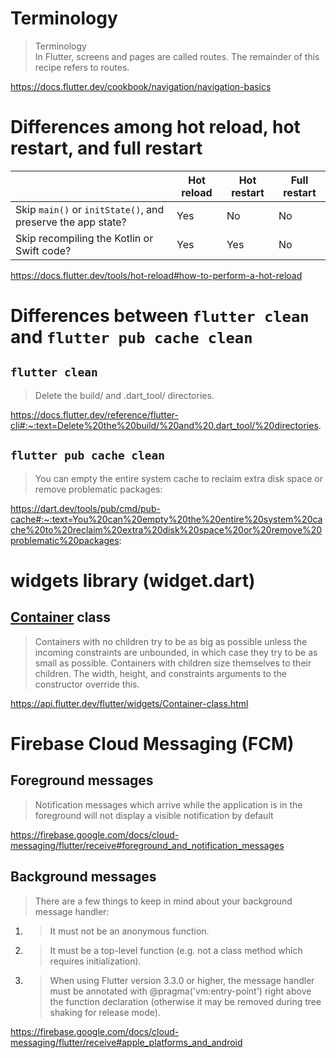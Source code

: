 # Terminology
> Terminology<br>
> In Flutter, screens and pages are called routes. The remainder of this recipe refers to routes.

https://docs.flutter.dev/cookbook/navigation/navigation-basics

# Differences among hot reload, hot restart, and full restart
&nbsp;|Hot reload|Hot restart|Full restart
--|--|--|--
Skip `main()` or `initState()`, and preserve the app state?|Yes|No|No
Skip recompiling the Kotlin or Swift code?|Yes|Yes|No

https://docs.flutter.dev/tools/hot-reload#how-to-perform-a-hot-reload

# Differences between `flutter clean` and `flutter pub cache clean`
## `flutter clean`
> Delete the build/ and .dart_tool/ directories.

https://docs.flutter.dev/reference/flutter-cli#:~:text=Delete%20the%20build/%20and%20.dart_tool/%20directories.

## `flutter pub cache clean`
> You can empty the entire system cache to reclaim extra disk space or remove problematic packages:

https://dart.dev/tools/pub/cmd/pub-cache#:~:text=You%20can%20empty%20the%20entire%20system%20cache%20to%20reclaim%20extra%20disk%20space%20or%20remove%20problematic%20packages:

# widgets library (widget.dart)
## [Container](https://api.flutter.dev/flutter/widgets/Container-class.html) class
> Containers with no children try to be as big as possible unless the incoming constraints are unbounded, in which case they try to be as small as possible. Containers with children size themselves to their children. The width, height, and constraints arguments to the constructor override this.

https://api.flutter.dev/flutter/widgets/Container-class.html

# Firebase Cloud Messaging (FCM)
## Foreground messages
> Notification messages which arrive while the application is in the foreground will not display a visible notification by default

https://firebase.google.com/docs/cloud-messaging/flutter/receive#foreground_and_notification_messages

## Background messages
> There are a few things to keep in mind about your background message handler:

1. > It must not be an anonymous function.
2. > It must be a top-level function (e.g. not a class method which requires initialization).
3. > When using Flutter version 3.3.0 or higher, the message handler must be annotated with @pragma('vm:entry-point') right above the function declaration (otherwise it may be removed during tree shaking for release mode).

https://firebase.google.com/docs/cloud-messaging/flutter/receive#apple_platforms_and_android
